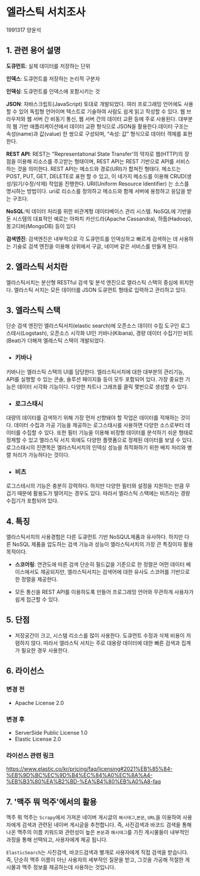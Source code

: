  # 엘라스틱 서치조사
 1991317 양윤석

## 1. 관련 용어 설명
**도큐먼트**: 실제 데이터를 저장하는 단위

**인덱스**: 도큐먼트를 저장하는 논리적 구분자

**인덱싱**: 도큐먼트를 인덱스에 포함시키는 것

**JSON**: 자바스크립트(JavaScript) 토대로 개발되었다. 여러 프로그래밍 언어에도 사용할 수 있어 독립형 언어이며 텍스트로 기술하여 사람도 쉽게 읽고 작성할 수 있다. 웹 브라우저와 웹 서버 간 비동기 통신, 웹 서버 간의 데이터 교환 등에 주로 사용된다. 대부분의 웹 기반 애플리케이션에서 데이터 교환 형식으로 JSON을 활용한다.데이터 구조는 속성(name)과 값(value) 한 쌍으로 구성되며, “속성: 값” 형식으로 데이터 객체를 표현한다. 

**REST API**:  REST는 "Representational State Transfer'의 약자로 웹(HTTP)의 장점을 이용해 리소스를 주고받는 형태이며, REST API는 REST 기반으로 API를 서비스하는 것을 의미한다. REST API는 메소드와 경로(URI)가 합쳐진 형태다.
메소드는 POST, PUT, GET, DELETE로 표현 할 수 있고, 이 네가지 메소드를 이용해
CRUD(생성/읽기/수정/삭제) 작업을 진행한다. URI(Uniform Resource Identifier) 는 소스를 명시하는 방법이다. uri로 리소스를 정의하고 메소드와 함께 서버에 용청하고 응답을 받는 구조다. 

**NoSQL**:빅 데이터 처리를 위한 비관계형 데이터베이스 관리 시스템.  NoSQL에 기반을 둔 시스템의 대표적인 예로는 아파치 카산드라(Apache Cassandra), 하둡(Hadoop), 몽고디비(MongoDB) 등이 있다

**검색엔진**:
검색엔진은 내부적으로 각 도큐먼트를 인덱싱하고 빠르게 검색하는 데 사용하는 기술로 검색 엔진을 이용해 상위에서 구글, 네이버 같은 서비스를 만들게 된다.  

 ## 2. 엘라스틱 서치란
엘라스틱서치는 분산형 RESTful 검색 및 분석 엔진으로 엘라스틱 스택의 중심에 위치한다. 엘라스틱 서치는 모든 데이터를 JSON 도큐먼트 형태로 입력하고 관리하고 있다.

  ## 3. 엘라스틱 스택 
단순 검색 엔진인 엘라스틱서치(elastic search)에 오픈소스 데이터 수집 도구인  로그스테시(Logstash), 오픈소스 시각화 UI인 키바나(Kibana), 경량 데이터 수집기인 비트(Beat)가 더해져 엘레스틱 스택이 개발되었다.  

- ### **키바나**
키바나는 엘라스틱 스택의 UI를 담당한다. 엘라스틱서치에 대한 대부분의 관리기능, API를 실행할 수 있는 콘솔, 솔루션 페이지들 등이 모두 포함되어 있다. 가장 중요한 기능은 데이터 시각화 기능이다. 다양한 차트나 그래프를 클릭 몇번으로 생성할 수 있다.


- ### **로그스태시**
대량의 데이터를 검색하기 위해 가장 먼저 선향돼야 할 작업은 데이터를 적재하는 것이다. 데이터 수집과 가공 기능을 제공하는 로그스태시를 사용하면 다양한 소스로부터 데이터를 수집할 수 있다. 또한 필터 기능을 이용해 비정형 데이터를 분석하기 쉬운 형태로 정제할 수 있고 엘라스틱 서치 외에도 다양한 플랫폼으로 정제된 데이터를 보낼 수 있다. 로그스태시의 진면목은  엘라스틱서치의 인덱싱 성능을 최적화하기 위한 배치 처리와 병렬 처리가 가능하다는 것이다.

- ### **비츠** 
로그스테시의 기능은 충분히 강력하다. 하지만 다양한 필터와 설정을 지원하는 만큼 무겁기 때문에 활용도가 떨어지는 경우도 있다. 따라서 엘라스틱 스택에는 비츠라는 경량 수집기가 포함되어 있다.





## 4. 특징
엘라스틱서치의 사용경험은 다른 도큐먼트 기반 NoSQUL제품과 유사하다. 하지만 다른 NoSQL 제품을 압도하는 검색 기능과 성능이 엘라스틱서치의 가장 큰 특징이자 활용 목적이다.

- **스코어링**: 
  연관도에 따른 검색 단순히 필드값을 기준으로 한 정렬은 어떤 데이터 베이스에서도 제공되지만, 엘라스틱서치는 검색어에 대한 유사도 스코어를 기반으로 한 정렬을 제공한다.

- 모든 통신을 REST API를 이용하도록 만들어 프로그래밍 언어와 무관하게 사용자가 쉽게 접근할 수 있다.

## 5. 단점
- 저장공간이 크고, 시스템 리소스를 많이 사용한다.
도큐먼트 수정과 삭제 비용이 저렴하지 않다. 따라서 엘라스틱 서치는 주로 대용량 데이터에 대한 빠른 검색과 집계가 필요한 경우 사용한다.

## 6. 라이선스
### 변경 전 
- Apache License 2.0
### 변경 후
- ServerSide Public License 1.0
- Elastic License 2.0
### 라이선스 관련 링크
https://www.elastic.co/kr/pricing/faq/licensing#2021%EB%85%84-%EB%9D%BC%EC%9D%B4%EC%84%A0%EC%8A%A4-%EB%B3%80%EA%B2%BD-%EA%B4%80%EB%A0%A8-faq

## 7. '맥주 뭐 먹주'에서의 활용
맥주 뭐 먹주는 `Scrapy`에서 가져온 네이버 게시글의 `해시태그`,`본문`, `URL`을 이용하여 사용자에게 검색과 관련된 네이버 게시글을 추천합니다. 즉, 사진검색과 바코드 검색을 통해 나온 맥주의 이름 키워드와 관련성이 높은 `본문`과 `해시태그`를 가진 게시물들이 내부적인 과정을 통해 선택되고, 사용자에게 제공 됩니다.

`ElasticSearch`는 사진검색, 바코드검색과 별개로 사용자에게 직접 검색을 받습니다. 즉, 단순히 맥주 이름이 아닌 사용자의 세부적인 질문을 받고, 그것을 가공해 적절한 게시물과 맥주 정보를 제공하는데 사용하는 것입니다.   






